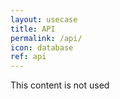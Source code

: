 ```yaml
---
layout: usecase
title: API
permalink: /api/
icon: database
ref: api
---
```


This content is not used